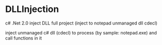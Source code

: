 # DLLInjection

c# .Net 2.0 inject DLL full project (inject to notepad unmanaged dll cdecl)

inject unmanaged c# dll (cdecl) to process (by sample: notepad.exe) and call functions in it 
